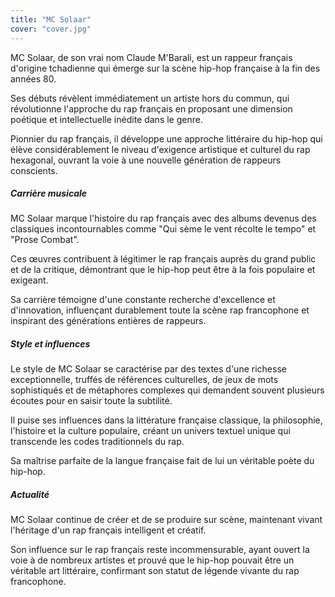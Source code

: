 ```yaml
---
title: "MC Solaar"
cover: "cover.jpg"
---
```


MC Solaar, de son vrai nom Claude M'Barali, est un rappeur français d'origine tchadienne qui émerge sur la scène hip-hop
française à la fin des années 80.

Ses débuts révèlent immédiatement un artiste hors du commun, qui révolutionne l'approche du rap français en proposant
une dimension poétique et intellectuelle inédite dans le genre.

Pionnier du rap français, il développe une approche littéraire du hip-hop qui élève considérablement le niveau
d'exigence artistique et culturel du rap hexagonal, ouvrant la voie à une nouvelle génération de rappeurs conscients.


##### Carrière musicale

MC Solaar marque l'histoire du rap français avec des albums devenus des classiques incontournables comme "Qui sème le
vent récolte le tempo" et "Prose Combat".

Ces œuvres contribuent à légitimer le rap français auprès du grand public et de la critique, démontrant que le hip-hop
peut être à la fois populaire et exigeant.

Sa carrière témoigne d'une constante recherche d'excellence et d'innovation, influençant durablement toute la scène rap
francophone et inspirant des générations entières de rappeurs.


##### Style et influences

Le style de MC Solaar se caractérise par des textes d'une richesse exceptionnelle, truffés de références culturelles, de
jeux de mots sophistiqués et de métaphores complexes qui demandent souvent plusieurs écoutes pour en saisir toute la
subtilité.

Il puise ses influences dans la littérature française classique, la philosophie, l'histoire et la culture populaire,
créant un univers textuel unique qui transcende les codes traditionnels du rap.

Sa maîtrise parfaite de la langue française fait de lui un véritable poète du hip-hop.


##### Actualité

MC Solaar continue de créer et de se produire sur scène, maintenant vivant l'héritage d'un rap français intelligent et
créatif.

Son influence sur le rap français reste incommensurable, ayant ouvert la voie à de nombreux artistes et prouvé que le
hip-hop pouvait être un véritable art littéraire, confirmant son statut de légende vivante du rap francophone.
